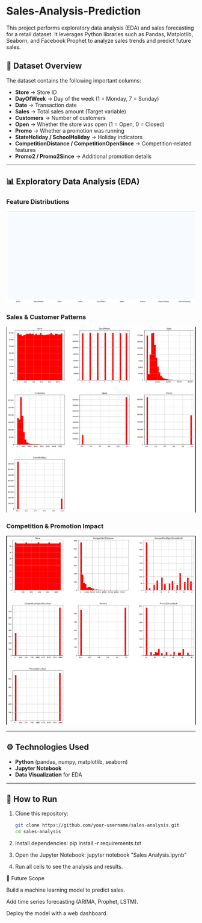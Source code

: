 # Sales-Analysis-Prediction
This project performs exploratory data analysis (EDA) and sales forecasting for a retail dataset. It leverages Python libraries such as Pandas, Matplotlib, Seaborn, and Facebook Prophet to analyze sales trends and predict future sales.

## 🔎 Dataset Overview  

The dataset contains the following important columns:  

- **Store** → Store ID  
- **DayOfWeek** → Day of the week (1 = Monday, 7 = Sunday)  
- **Date** → Transaction date  
- **Sales** → Total sales amount (Target variable)  
- **Customers** → Number of customers  
- **Open** → Whether the store was open (1 = Open, 0 = Closed)  
- **Promo** → Whether a promotion was running  
- **StateHoliday / SchoolHoliday** → Holiday indicators  
- **CompetitionDistance / CompetitionOpenSince** → Competition-related features  
- **Promo2 / Promo2Since** → Additional promotion details  

---

## 📊 Exploratory Data Analysis (EDA)  

### Feature Distributions  
![Feature Distributions](f1.png)  

### Sales & Customer Patterns  
![Sales and Customers](f2.png)  

### Competition & Promotion Impact  
![Competition and Promotions](f4.png)  

---

## ⚙️ Technologies Used  

- **Python** (pandas, numpy, matplotlib, seaborn)  
- **Jupyter Notebook**  
- **Data Visualization** for EDA  

---

## 🚀 How to Run  

1. Clone this repository:  
   ```bash
   git clone https://github.com/your-username/sales-analysis.git
   cd sales-analysis

2. Install dependencies:
   pip install -r requirements.txt

3. Open the Jupyter Notebook:
   jupyter notebook "Sales Analysis.ipynb"

4. Run all cells to see the analysis and results.

📌 Future Scope

Build a machine learning model to predict sales.

Add time series forecasting (ARIMA, Prophet, LSTM).

Deploy the model with a web dashboard.

